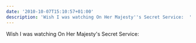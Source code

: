 ```yaml
---
date: '2010-10-07T15:10:57+01:00'
description: 'Wish I was watching On Her Majesty''s Secret Service:  '
---
```

Wish I was watching On Her Majesty's Secret Service:  
